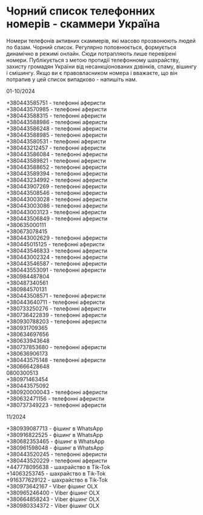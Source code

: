 # Чорний список телефонних номерів - скаммери Україна

Номери телефонів активних скаммерів, які масово прозвонюють людей по базам. Чорний список. Регулярно поповнюється, формується динамічно в режимі онлайн. Сюди потрапляють лише перевірені номери. Публікується з метою протидії телефонному шахрайству, захисту громадян України від несанкціонованих дзвінків, спаму, вішингу і смішингу. Якщо ви є правовласником номера і вважаєте, що він потрапив у цей список випадково - напишіть нам.

01-10/2024

+380443585751 - телефонні аферисти  
+380443570985 - телефонні аферисти  
+380443588315 - телефонні аферисти  
+380443588986 - телефонні аферисти  
+380443586248 - телефонні аферисти  
+380443588985 - телефонні аферисти  
+380443580531 - телефонні аферисти  
+380443212457 - телефонні аферисти  
+380443586084 - телефонні аферисти  
+380443589821 - телефонні аферисти  
+380443588652 - телефонні аферисти  
+380443589394 - телефонні аферисти  
+380443234992 - телефонні аферисти  
+380443907269 - телефонні аферисти  
+380443508546 - телефонні аферисти  
+380443003028 - телефонні аферисти  
+380443003086 - телефонні аферисти  
+380443003123 - телефонні аферисти  
+380443506849 - телефонні аферисти  
+380635000111  
+380673078415  
+380443002629 - телефонні аферисти  
+380445015125 - телефонні аферисти  
+380443546833 - телефонні аферисти  
+380443002324 - телефонні аферисти  
+380443546587 - телефонні аферисти  
+380443553091 - телефонні аферисти  
+380984487804  
+380487340561  
+380984570131  
+380443508571 - телефонні аферисти  
+380443640711 - телефонні аферисти  
+380733250276 - телефонні аферисти  
+380736422839 - телефонні аферисти  
+380930788203 - телефонні аферисти  
+380931709365  
+380634697656  
+380633943648  
+380737853680 - телефонні аферисти  
+380636906173  
+380443575148 - телефонні аферисти  
+380666428648  
0800300513  
+380971463454  
+380443575092  
+380920000043 - телефонні аферисти  
+380632471156 - телефонні аферисти  
+380737349223 - телефонні аферисти  

11/2024

+380939087713 - фішинг в WhatsApp  
+380916822525 - фішинг в WhatsApp  
+380682353465 - фішинг в WhatsApp  
+380961598048 - фішинг в WhatsApp  
+380443520245 - телефонні аферисти  
+380443520229 - телефонні аферисти  
+447778095638 - шахрайство в Tik-Tok  
+14063253745 - шахрайство в Tik-Tok  
+916377629122 - шахрайство в Tik-Tok  
+380973642167 - Viber фішинг OLX  
+380965246400 - Viber фішинг OLX  
+380664858243 - Viber фішинг OLX  
+380980334372 - Viber фішинг OLX  
